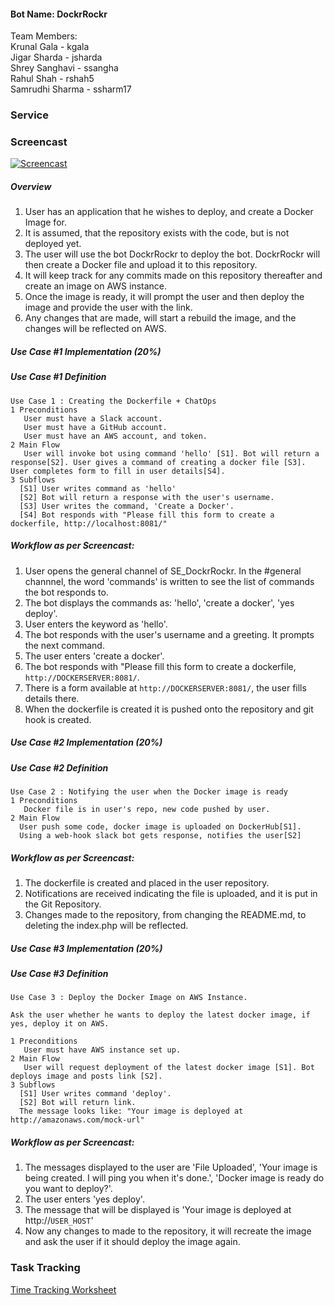 #### Bot Name: DockrRockr

Team Members: <br/>
Krunal Gala - kgala <br/>
Jigar Sharda - jsharda<br/>
Shrey Sanghavi - ssangha<br/>
Rahul Shah - rshah5<br/>
Samrudhi Sharma - ssharm17<br/>

### Service 

### Screencast

[![Screencast](https://i1.ytimg.com/vi/5PQthJ2bWsg/default.jpg)](https://youtu.be/5PQthJ2bWsg)

##### Overview 
1. User has an application that he wishes to deploy, and create a Docker Image for.<br/>
2. It is assumed, that the repository exists with the code, but is not deployed yet.<br/>
3. The user will use the bot DockrRockr to deploy the bot. DockrRockr will then create a Docker file and upload it to this repository.<br/>
4. It will keep track for any commits made on this repository thereafter and create an image on AWS instance.<br/>
5. Once the image is ready, it will prompt the user and then deploy the image and provide the user with the link.<br/>
6. Any changes that are made, will start a rebuild the image, and the changes will be reflected on AWS.<br/>

##### Use Case #1 Implementation (20%)

##### Use Case #1 Definition
```
Use Case 1 : Creating the Dockerfile + ChatOps
1 Preconditions
   User must have a Slack account.
   User must have a GitHub account.
   User must have an AWS account, and token.
2 Main Flow
   User will invoke bot using command 'hello' [S1]. Bot will return a response[S2]. User gives a command of creating a docker file [S3]. User completes form to fill in user details[S4].
3 Subflows
  [S1] User writes command as 'hello'
  [S2] Bot will return a response with the user's username. 
  [S3] User writes the command, 'Create a Docker'.
  [S4] Bot responds with "Please fill this form to create a dockerfile, http://localhost:8081/"
```
##### Workflow as per Screencast: <br/> 
1. User opens the general channel of SE_DockrRockr. In the #general channnel, the word 'commands' is written to see the list of commands the bot responds to. <br/>
2. The bot displays the commands as: 'hello', 'create a docker', 'yes deploy'. <br/>
3. User enters the keyword as 'hello'. <br/>
4. The bot responds with the user's username and a greeting. It prompts the next command. <br/>
5. The user enters 'create a docker'. <br/>
6. The bot responds with "Please fill this form to create a dockerfile, `http://DOCKERSERVER:8081/`. <br/>
7. There is a form available at `http://DOCKERSERVER:8081/`, the user fills details there. <br/>
8. When the dockerfile is created it is pushed onto the repository and git hook is created. <br/>

##### Use Case #2 Implementation (20%)

##### Use Case #2 Definition
```
Use Case 2 : Notifying the user when the Docker image is ready
1 Preconditions
   Docker file is in user's repo, new code pushed by user.
2 Main Flow
  User push some code, docker image is uploaded on DockerHub[S1].
  Using a web-hook slack bot gets response, notifies the user[S2]
```

##### Workflow as per Screencast:<br/>
1. The dockerfile is created and placed in the user repository. <br/>
2. Notifications are received indicating the file is uploaded, and it is put in the Git Repository. <br/>
3. Changes made to the repository, from changing the README.md, to deleting the index.php will be reflected. <br/>

##### Use Case #3 Implementation (20%)

##### Use Case #3 Definition
```
Use Case 3 : Deploy the Docker Image on AWS Instance.

Ask the user whether he wants to deploy the latest docker image, if yes, deploy it on AWS.

1 Preconditions
   User must have AWS instance set up.
2 Main Flow
   User will request deployment of the latest docker image [S1]. Bot deploys image and posts link [S2].
3 Subflows
  [S1] User writes command 'deploy'.
  [S2] Bot will return link. 
  The message looks like: "Your image is deployed at http://amazonaws.com/mock-url"
```

##### Workflow as per Screencast:<br/>
1. The messages displayed to the user are 'File Uploaded', 'Your image is being created. I will ping you when it's done.', 'Docker image is ready do you want to deploy?'.<br/>
2. The user enters 'yes deploy'.<br/>
3. The message that will be displayed is 'Your image is deployed at http://`USER_HOST`'<br/>
4. Now any changes to made to the repository, it will recreate the image and ask the user if it should deploy the image again. <br/>

### Task Tracking

[Time Tracking Worksheet](WORKSHEET.md)
